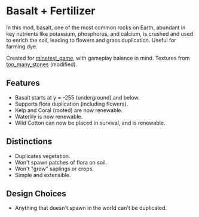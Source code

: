 # Basalt + Fertilizer
In this mod, basalt, one of the most common rocks on Earth, abundant in key nutrients like potassium, phosphorus, and calcium, is crushed and used to enrich the soil, leading to flowers and grass duplication. Useful for farming dye.

Created for [minetest_game](https://content.minetest.net/packages/Minetest/minetest_game/), with gameplay balance in mind. Textures from [too_many_stones](https://content.minetest.net/packages/JoeEnderman/too_many_stones/) (modified).

## Features
- Basalt starts at y = -255 (underground) and below.
- Supports flora duplication (including flowers).
- Kelp and Coral (rooted) are now renewable.
- Waterlily is now renewable.
- Wild Cotton can now be placed in survival, and is renewable.

## Distinctions
- Duplicates vegetation.
- Won't spawn patches of flora on soil.
- Won't "grow" saplings or crops.
- Simple and extensible.

## Design Choices
- Anything that doesn't spawn in the world can't be duplicated.
